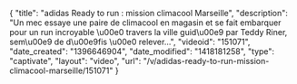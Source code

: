 {
    "title": "adidas Ready to run : mission climacool Marseille",
    "description": "Un mec essaye une paire de climacool en magasin et se fait embarquer pour un run incroyable \u00e0 travers la ville guid\u00e9 par Teddy Riner, sem\u00e9 de d\u00e9fis \u00e0 relever...",
    "videoid": "151071",
    "date_created": "1396646904",
    "date_modified": "1418181258",
    "type": "captivate",
    "layout": "video",
    "url": "\/v\/adidas-ready-to-run-mission-climacool-marseille\/151071"
}